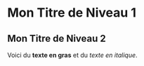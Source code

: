 # Mon Titre de Niveau 1

## Mon Titre de Niveau 2

Voici du **texte en gras** et du *texte en italique*.

